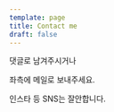 ```yaml
---
template: page
title: Contact me
draft: false
---
```

댓글로 남겨주시거나

좌측에 메일로 보내주세요.

인스타 등 SNS는 잘안합니다.
